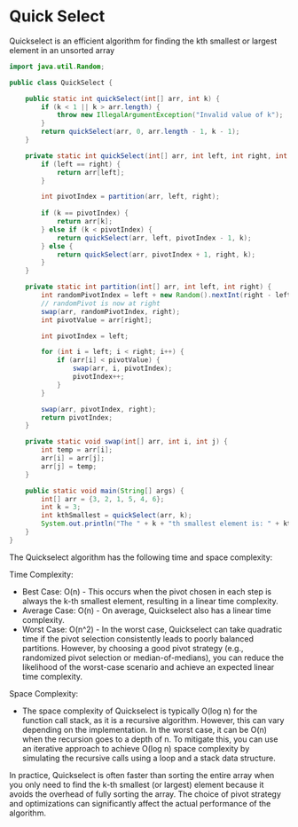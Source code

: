 # Quick Select

Quickselect is an efficient algorithm for finding the kth smallest or largest element in an unsorted array
```java
import java.util.Random;

public class QuickSelect {

    public static int quickSelect(int[] arr, int k) {
        if (k < 1 || k > arr.length) {
            throw new IllegalArgumentException("Invalid value of k");
        }
        return quickSelect(arr, 0, arr.length - 1, k - 1);
    }

    private static int quickSelect(int[] arr, int left, int right, int k) {
        if (left == right) {
            return arr[left];
        }

        int pivotIndex = partition(arr, left, right);
        
        if (k == pivotIndex) {
            return arr[k];
        } else if (k < pivotIndex) {
            return quickSelect(arr, left, pivotIndex - 1, k);
        } else {
            return quickSelect(arr, pivotIndex + 1, right, k);
        }
    }

    private static int partition(int[] arr, int left, int right) {
        int randomPivotIndex = left + new Random().nextInt(right - left + 1);
        // randomPivot is now at right
        swap(arr, randomPivotIndex, right);
        int pivotValue = arr[right];

        int pivotIndex = left;

        for (int i = left; i < right; i++) {
            if (arr[i] < pivotValue) {
                swap(arr, i, pivotIndex);
                pivotIndex++;
            }
        }

        swap(arr, pivotIndex, right);
        return pivotIndex;
    }

    private static void swap(int[] arr, int i, int j) {
        int temp = arr[i];
        arr[i] = arr[j];
        arr[j] = temp;
    }

    public static void main(String[] args) {
        int[] arr = {3, 2, 1, 5, 4, 6};
        int k = 3;
        int kthSmallest = quickSelect(arr, k);
        System.out.println("The " + k + "th smallest element is: " + kthSmallest);
    }
}
```

The Quickselect algorithm has the following time and space complexity:

Time Complexity:
- Best Case: O(n) - This occurs when the pivot chosen in each step is always the k-th smallest element, resulting in a linear time complexity.
- Average Case: O(n) - On average, Quickselect also has a linear time complexity.
- Worst Case: O(n^2) - In the worst case, Quickselect can take quadratic time if the pivot selection consistently leads to poorly balanced partitions. However, by choosing a good pivot strategy (e.g., randomized pivot selection or median-of-medians), you can reduce the likelihood of the worst-case scenario and achieve an expected linear time complexity.

Space Complexity:
- The space complexity of Quickselect is typically O(log n) for the function call stack, as it is a recursive algorithm. However, this can vary depending on the implementation. In the worst case, it can be O(n) when the recursion goes to a depth of n. To mitigate this, you can use an iterative approach to achieve O(log n) space complexity by simulating the recursive calls using a loop and a stack data structure.

In practice, Quickselect is often faster than sorting the entire array when you only need to find the k-th smallest (or largest) element because it avoids the overhead of fully sorting the array. The choice of pivot strategy and optimizations can significantly affect the actual performance of the algorithm.
